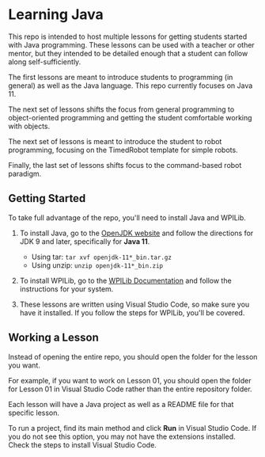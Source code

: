 # Learning Java

This repo is intended to host multiple lessons for getting students started with Java programming. These lessons can be used with a teacher or other mentor, but they intended to be detailed enough that a student can follow along self-sufficiently.

The first lessons are meant to introduce students to programming (in general) as well as the Java language. This repo currently focuses on Java 11.

The next set of lessons shifts the focus from general programming to object-oriented programming and getting the student comfortable working with objects.

The next set of lessons is meant to introduce the student to robot programming, focusing on the TimedRobot template for simple robots.

Finally, the last set of lessons shifts focus to the command-based robot paradigm.

## Getting Started

To take full advantage of the repo, you'll need to install Java and WPILib.

1. To install Java, go to the [OpenJDK website](https://openjdk.java.net/install/) and follow the directions for JDK 9 and later, specifically for **Java 11**.
    - Using tar: `tar xvf openjdk-11*_bin.tar.gz`
    - Using unzip: `unzip openjdk-11*_bin.zip`

2. To install WPILib, go to the [WPILib Documentation](https://docs.wpilib.org/en/latest/docs/getting-started/getting-started-frc-control-system/wpilib-setup.html) and follow the instructions for your system.

3. These lessons are written using Visual Studio Code, so make sure you have it installed. If you follow the steps for WPILib, you'll be covered.

## Working a Lesson

Instead of opening the entire repo, you should open the folder for the lesson you want.

For example, if you want to work on Lesson 01, you should open the folder for Lesson 01 in Visual Studio Code rather than the entire repository folder.

Each lesson will have a Java project as well as a README file for that specific lesson.

To run a project, find its main method and click **Run** in Visual Studio Code. If you do not see this option, you may not have the extensions installed. Check the steps to install Visual Studio Code.
